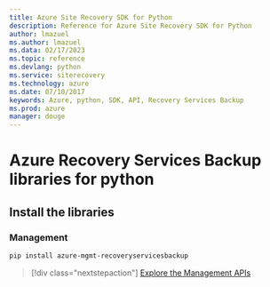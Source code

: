 ```yaml
---
title: Azure Site Recovery SDK for Python
description: Reference for Azure Site Recovery SDK for Python
author: lmazuel
ms.author: lmazuel
ms.data: 02/17/2023
ms.topic: reference
ms.devlang: python
ms.service: siterecovery
ms.technology: azure
ms.date: 07/10/2017
keywords: Azure, python, SDK, API, Recovery Services Backup
ms.prod: azure
manager: douge
---
```

# Azure Recovery Services Backup libraries for python

## Install the libraries


### Management

```bash
pip install azure-mgmt-recoveryservicesbackup
```
> [!div class="nextstepaction"]
> [Explore the Management APIs](/python/api/overview/azure/recoveryservicesbackup/management)